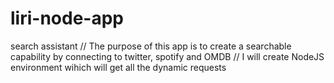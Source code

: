 # liri-node-app
search assistant
// The purpose of this app is to create a searchable capability by connecting to twitter, spotify and OMDB
// I will create NodeJS environment wihich will get all the dynamic requests

